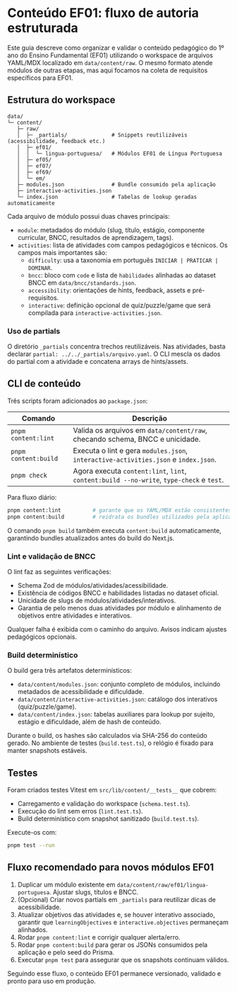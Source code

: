 # Conteúdo EF01: fluxo de autoria estruturada

Este guia descreve como organizar e validar o conteúdo pedagógico do 1º ano do Ensino Fundamental (EF01) utilizando o workspace de arquivos YAML/MDX localizado em `data/content/raw`. O mesmo formato atende módulos de outras etapas, mas aqui focamos na coleta de requisitos específicos para EF01.

## Estrutura do workspace

```
data/
└─ content/
   ├─ raw/
   │  ├─ _partials/              # Snippets reutilizáveis (acessibilidade, feedback etc.)
   │  ├─ ef01/
   │  │  └─ lingua-portuguesa/   # Módulos EF01 de Língua Portuguesa
   │  ├─ ef05/
   │  ├─ ef07/
   │  ├─ ef69/
   │  └─ em/
   ├─ modules.json               # Bundle consumido pela aplicação
   ├─ interactive-activities.json
   └─ index.json                 # Tabelas de lookup geradas automaticamente
```

Cada arquivo de módulo possui duas chaves principais:

- `module`: metadados do módulo (slug, título, estágio, componente curricular, BNCC, resultados de aprendizagem, tags).
- `activities`: lista de atividades com campos pedagógicos e técnicos. Os campos mais importantes são:
  - `difficulty`: usa a taxonomia em português `INICIAR | PRATICAR | DOMINAR`.
  - `bncc`: bloco com `code` e lista de `habilidades` alinhadas ao dataset BNCC em `data/bncc/standards.json`.
  - `accessibility`: orientações de hints, feedback, assets e pré-requisitos.
  - `interactive`: definição opcional de quiz/puzzle/game que será compilada para `interactive-activities.json`.

### Uso de partials

O diretório `_partials` concentra trechos reutilizáveis. Nas atividades, basta declarar `partial: ../../_partials/arquivo.yaml`. O CLI mescla os dados do partial com a atividade e concatena arrays de hints/assets.

## CLI de conteúdo

Três scripts foram adicionados ao `package.json`:

| Comando              | Descrição                                                                                |
| -------------------- | ---------------------------------------------------------------------------------------- |
| `pnpm content:lint`  | Valida os arquivos em `data/content/raw`, checando schema, BNCC e unicidade.             |
| `pnpm content:build` | Executa o lint e gera `modules.json`, `interactive-activities.json` e `index.json`.      |
| `pnpm check`         | Agora executa `content:lint`, `lint`, `content:build --no-write`, `type-check` e `test`. |

Para fluxo diário:

```bash
pnpm content:lint          # garante que os YAML/MDX estão consistentes
pnpm content:build         # reidrata os bundles utilizados pela aplicação e pelo seed do Prisma
```

O comando `pnpm build` também executa `content:build` automaticamente, garantindo bundles atualizados antes do build do Next.js.

### Lint e validação de BNCC

O lint faz as seguintes verificações:

- Schema Zod de módulos/atividades/acessibilidade.
- Existência de códigos BNCC e habilidades listadas no dataset oficial.
- Unicidade de slugs de módulos/atividades/interativos.
- Garantia de pelo menos duas atividades por módulo e alinhamento de objetivos entre atividades e interativos.

Qualquer falha é exibida com o caminho do arquivo. Avisos indicam ajustes pedagógicos opcionais.

### Build determinístico

O build gera três artefatos determinísticos:

- `data/content/modules.json`: conjunto completo de módulos, incluindo metadados de acessibilidade e dificuldade.
- `data/content/interactive-activities.json`: catálogo dos interativos (quiz/puzzle/game).
- `data/content/index.json`: tabelas auxiliares para lookup por sujeito, estágio e dificuldade, além de hash de conteúdo.

Durante o build, os hashes são calculados via SHA-256 do conteúdo gerado. No ambiente de testes (`build.test.ts`), o relógio é fixado para manter snapshots estáveis.

## Testes

Foram criados testes Vitest em `src/lib/content/__tests__` que cobrem:

- Carregamento e validação do workspace (`schema.test.ts`).
- Execução do lint sem erros (`lint.test.ts`).
- Build determinístico com snapshot sanitizado (`build.test.ts`).

Execute-os com:

```bash
pnpm test --run
```

## Fluxo recomendado para novos módulos EF01

1. Duplicar um módulo existente em `data/content/raw/ef01/lingua-portuguesa`. Ajustar slugs, títulos e BNCC.
2. (Opcional) Criar novos partials em `_partials` para reutilizar dicas de acessibilidade.
3. Atualizar objetivos das atividades e, se houver interativo associado, garantir que `learningObjectives` e `interactive.objectives` permaneçam alinhados.
4. Rodar `pnpm content:lint` e corrigir qualquer alerta/erro.
5. Rodar `pnpm content:build` para gerar os JSONs consumidos pela aplicação e pelo seed do Prisma.
6. Executar `pnpm test` para assegurar que os snapshots continuam válidos.

Seguindo esse fluxo, o conteúdo EF01 permanece versionado, validado e pronto para uso em produção.
